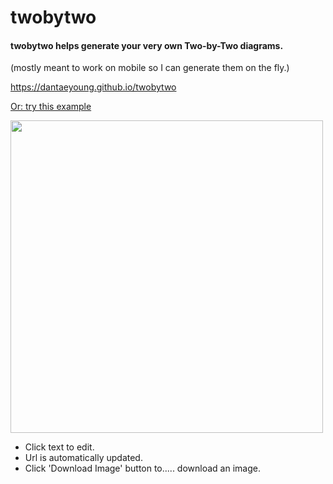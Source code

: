 # twobytwo 

#### twobytwo helps generate your very own Two-by-Two diagrams.
(mostly meant to work on mobile so I can generate them on the fly.)

https://dantaeyoung.github.io/twobytwo

[Or: try this example](https://dantaeyoung.github.io/twobytwo/?quiz_title=Cybernetics%20%26amp%3B%20Me&quiz_description=agency%20vs.%20cybernetic%20systems&axis_xmin=NOT%20%3Cbr%3Ehaving%3Cbr%3Eagency&axis_xmax=Having%3Cbr%3Eagency&axis_ymin=NOT%20creating%20your%3Cbr%3Eown%20cybernetic%20systems&axis_ymax=Creating%20your%20%3Cbr%3Eown%20cybernetic%20systems&quadrant_xminymin=Constrained%20by%3Cbr%3Esocietal%20systems&quadrant_xmaxymin=Using%20your%3Cbr%3E%E2%80%9Cforce%20of%20will%E2%80%9D&quadrant_xminymax=Constrained%20by%20your%20own%20systems&quadrant_xmaxymax=Empowered%3Cbr%3Eby%20your%20own%3Cbr%3Esystems)

<img src="https://github.com/dantaeyoung/twobytwo/blob/master/grid_example.png?raw=true" width="500px" height="500px" />

- Click text to edit.
- Url is automatically updated.
- Click 'Download Image' button to..... download an image.
